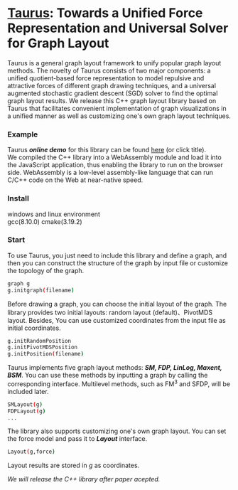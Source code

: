 <!-- # taurusgl.github.io -->
<!-- # taurusgl.github.io -->
[Taurus](https://taurusgl.github.io/): Towards a Unified Force Representation and Universal Solver for Graph Layout
====
Taurus is a general graph layout framework to unify popular graph layout methods. The novelty of Taurus consists of two major components: a unified quotient-based force representation to model repulsive and attractive forces of different graph drawing techniques, and a universal augmented stochastic gradient descent (SGD) solver to find the optimal graph layout results. We release this C++ graph layout library based on Taurus that facilitates convenient implementation of graph visualizations in a unified manner as well as customizing one's own graph layout techniques.

### Example
Taurus ***online demo*** for this library can be found [here](https://taurusgl.github.io/)  (or click title).  
We compiled the C++ library into a WebAssembly module and load it into the JavaScript application, thus enabling the library to run on the browser side. WebAssembly is a low-level assembly-like language that can run C/C++ code on the Web at near-native speed.

### Install
windows and linux environment  
gcc(8.10.0) cmake(3.19.2)

<!-- ### Build
 -->
### Start
To use Taurus, you just need to include this library and define a graph, and then you can construct the structure of the graph by input file or customize the topology of the graph.
```bash
graph g
g.initgraph(filename)
```

Before drawing a graph, you can choose the initial layout of the graph. The library provides two initial layouts: random layout (default)、PivotMDS layout. Besides, You can use customized coordinates from the input file as initial coordinates.
```bash
g.initRandomPosition
g.initPivotMDSPosition
g.initPosition(filename)
```
Taurus implements five graph layout methods: ***SM, FDP, LinLog, Maxent, BSM***. You can use these methods by inputting a graph by calling the corresponding interface. Multilevel methods, such as FM$^3$ and SFDP, will be included later.
```bash
SMLayout(g)
FDPLayout(g)
...
```
The library also supports customizing one's own graph layout. You can set the force model and pass it to ***Layout*** interface.
```bash
Layout(g,force)
```
Layout results are stored in *g* as coordinates.  

*We will release the C++ library after paper acepted.*



